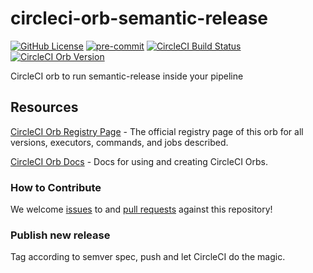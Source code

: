 circleci-orb-semantic-release
===
[![GitHub License](https://img.shields.io/badge/license-MIT-lightgrey.svg)](https://github.com/trustedshops-public/circleci-orb-semantic-release/blob/main/LICENSE)
[![pre-commit](https://img.shields.io/badge/%E2%9A%93%20%20pre--commit-enabled-success)](https://pre-commit.com/)
[![CircleCI Build Status](https://circleci.com/gh/trustedshops-public/circleci-orb-semantic-release.svg?style=shield "CircleCI Build Status")](https://circleci.com/gh/trustedshops-public/circleci-orb-semantic-release)
[![CircleCI Orb Version](https://badges.circleci.com/orbs/trustedshops-public/semantic-release.svg)](https://circleci.com/orbs/registry/orb/trustedshops-public/semantic-release)


CircleCI orb to run semantic-release inside your pipeline

## Resources

[CircleCI Orb Registry Page](https://circleci.com/orbs/registry/orb/trustedshops-public/semantic-release) - The official registry page of this
orb for all versions, executors, commands, and jobs described.

[CircleCI Orb Docs](https://circleci.com/docs/2.0/orb-intro/#section=configuration) - Docs for using and creating
CircleCI Orbs.

### How to Contribute

We welcome [issues](https://github.com/trustedshops-public/circleci-orb-semantic-release/issues) to
and [pull requests](https://github.com/trustedshops-public/circleci-orb-semantic-release/pulls) against this repository!

### Publish new release

Tag according to semver spec, push and let CircleCI do the magic.
